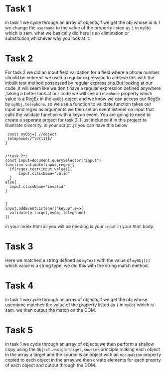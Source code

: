 # Task 1
in task 1 we cycle through an array of objects,if we get the obj whose id is 1
we change the `username` to the value of the property listed as `1` in `myObj` which
is sam. what we basically did here is an elimination or substitution,whichever way 
you look at it.

# Task 2
For task 2 we did an input field validation for a field where a phone number should 
be entered. we used a regular expression to achieve this with the inbuilt test method
possessed by regular expressions.But looking at our code ,it will seem like we don't
have a regular expression defined anywhere ,taking a better look at our code we will
see a `telephone` property which value is a RegEx in the `myObj` object and we know
we can access our RegEx by `myObj.telephone`. so we use a function to validate,function
takes our input and regex as arguments.we then set an event listener on input that calls
 the validate function with a keyup event. You are going to need to create a seperate
 project for task 2. I just included it in this project to illustrate diversity.
  in your script .js you can have this below

  ```
   const myObj={ //object
   telephone:/^\d{11}$/
}


/*task 2*/
const input=document.querySelector("input")
function validate(input,regex){
    if(regex.test(input.value)){
        input.className="valid"
    }
  else{
    input.className="invalid"
  }


}
input.addEventListener("keyup",e=>{
    validate(e.target,myObj.telephone)
})

```
in your index.html all you will be needing is your `input` in your html body.


 # Task 3
 Here we matched a string defined as `myText` with the value of `myObj[1]` 
 which value is a string type. we did this with the string match method.

 # Task 4
 in task 1 we cycle through an array of objects,if we get the obj whose username 
 matches the value of the property listed as `1` in `myObj` which is sam. we  then
 output the match on the DOM.

 # Task 5
 in task 1 we cycle through an array of objects,we then perform a shallow copy
 using the  `Object.assign(target,source)` principle,making each object in the array
 a target and the source is an object with an `occupation` property copied to each object
 in the array.we then create elements for each proprty of each object and output through the 
 DOM.